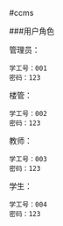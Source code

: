 #ccms

###用户角色

管理员：

    学工号：001
    密码：123
  
楼管：

    学工号：002
    密码：123
  
教师：

    学工号：003
    密码：123
    
学生：

    学工号：004
    密码：123